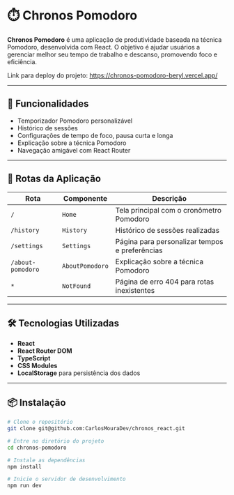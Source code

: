# ⏱️ Chronos Pomodoro

**Chronos Pomodoro** é uma aplicação de produtividade baseada na técnica
Pomodoro, desenvolvida com React. O objetivo é ajudar usuários a gerenciar
melhor seu tempo de trabalho e descanso, promovendo foco e eficiência.

Link para deploy do projeto: https://chronos-pomodoro-beryl.vercel.app/

---

## 🚀 Funcionalidades

- Temporizador Pomodoro personalizável
- Histórico de sessões
- Configurações de tempo de foco, pausa curta e longa
- Explicação sobre a técnica Pomodoro
- Navegação amigável com React Router

---

## 🧭 Rotas da Aplicação

| Rota              | Componente      | Descrição                                      |
| ----------------- | --------------- | ---------------------------------------------- |
| `/`               | `Home`          | Tela principal com o cronômetro Pomodoro       |
| `/history`        | `History`       | Histórico de sessões realizadas                |
| `/settings`       | `Settings`      | Página para personalizar tempos e preferências |
| `/about-pomodoro` | `AboutPomodoro` | Explicação sobre a técnica Pomodoro            |
| `*`               | `NotFound`      | Página de erro 404 para rotas inexistentes     |

---

## 🛠️ Tecnologias Utilizadas

- **React**
- **React Router DOM**
- **TypeScript**
- **CSS Modules**
- **LocalStorage** para persistência dos dados

---

## 📦 Instalação

```bash
# Clone o repositório
git clone git@github.com:CarlosMouraDev/chronos_react.git

# Entre no diretório do projeto
cd chronos-pomodoro

# Instale as dependências
npm install

# Inicie o servidor de desenvolvimento
npm run dev
```
